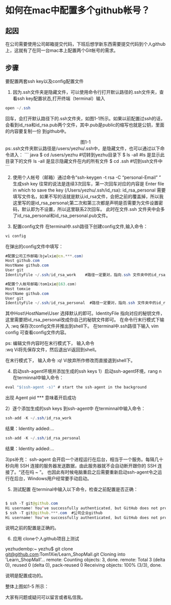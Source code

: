 # 如何在mac中配置多个github帐号？

## 起因 
在公司需要使用公司邮箱提交代码，下班后想学新东西需要提交代码到个人github上，这就有了在同一台mac本上配置两个Git帐号的需求。

## 步骤
要配置两套ssh key以及config配置文件

1. 因为.ssh文件夹是隐藏文件，可以使用命令行打开默认路径的.ssh文件夹，查看ssh key配置状态,打开终端（terminal）输入

``` java
open ~/.ssh
```
回车，会打开默认路径下的.ssh文件夹，如图1-1所示。如果以前配置过ssh的话，会看到id_rsa和id_rsa.pub两个文件，其中.pub是public的缩写也就是公钥，里面的内容要复制一份
到github中。

<center> 图1-1 </center>
ps:.ssh文件夹默认路径是/users/yezhu/.ssh中，是隐藏文件，也可以通过以下命令进入：
``` java
 $ cd /users/yezhu #切转到yezhu目录下
 $ ls -all         #ls 是显示此目录下的文件 ls -all 是显示隐藏文件在内的所有文件
$  cd .ssh         #切到ssh文件中 
```

2. 使用个人帐号（邮箱）通过命令“ssh-keygen -t rsa -C “personal-Email” ” 生成ssh key
往常的说法是连续3次回车，第一次回车对应的内容是 Enter file in which to save the key (/Users/yezhu/.ssh/id_rsa): id_rsa_personal 需要填写文件名，如果不写的话就是默认id_rsa文件，会把之前的覆盖掉，所以我这里写的是id_rsa_personal;第二次和第三次都是声明是否需要为文件设置密码，默认即为不设置，所以这里联系2次回车。
此时在文件.ssh 文件夹中会多了id_rsa_personal和id_rsa_personal.pub文件。

3. 配置config文件
在terminal中.ssh路径下创建config文件,输入命令：
``` java
vi config
```
在弹出的config文件中填写：
``` java
#配置公司工作邮箱(bjwlxie@cn.***.com) 
Host github.com 
HostName github.com 
User git 
IdentityFile ~/.ssh/id_rsa_work    #路径一定要对，指向.ssh 文件夹中的id_rsa_work

#配置个人帐号邮箱(tom1xie@163.com) 
Host tomxie 
HostName github.com 
User git 
IdentityFile ~/.ssh/id_rsa_personal  #路径一定要对，指向.ssh 文件夹中的id_rsa_personal
```
其中Host\HostName\User 选择默认的即可。IdentityFile 指向对应的秘钥文件，这里需要把id_rsa_personal改成你自己的秘钥文件即可。
在命令行末行模式下输入 :wq 保存次config文件并推出到shell下。
在terminal中.ssh路径下输入 vim config 可查看config文件内容。

ps:
编辑文件内容时在末行模式下，
输入命令  
:wq 
Vi将先保存文件，然后退出Vi返回到shell。

在末行模式下，
输入命令
:q!
Vi放弃所作修改而直接退到shell下。

4. 启动ssh-agent环境并添加生成的ssh keys
1）启动ssh-agent环境，rang n
在terminnal中输入命令：
``` java
eval "$(ssh-agent -s)" # start the ssh-agent in the background
```
出现 Agent pid ***  意味着开启成功

2）逐个添加生成的ssh keys 到ssh-agent中
在terminnal中输入命令：
``` java
ssh-add -K ~/.ssh/id_rsa_work
```
结果：Identity added:...

``` java
ssh-add -K ~/.ssh/id_rsa_personal
```
结果：Identity added:...

3)ps补充：
ssh-agent 会开启一个进程运行在后台，相当于一个服务。每隔几十秒向用 SSH 连接的服务器发送数据，由此服务器就不会自动断开跟你的 SSH 连接了。“还在吗 ~ ”。 也因此有时候电脑重启之后需要重新启动ssh-agent令之运行在后台，Windows用户经常要手动启动。

5. 测试配置
在terminal中输入以下命令，检查之前配置是否正确：
``` java

$ ssh -T git@github.com
Hi username! You've successfully authenticated, but GitHub does not provide shell access.
$ ssh -T git@github.***.com  #公司企业github
Hi username! You've successfully authenticated, but GitHub does not provide shell access.

```
说明之前的配置是正确的。

6. 应用 clone个人github项目上测试

yezhudembp:~ yezhu$ git clone git@github.com:Tom1Xie/Learn_ShopMall.git
Cloning into 'Learn_ShopMall'...
remote: Counting objects: 3, done.
remote: Total 3 (delta 0), reused 0 (delta 0), pack-reused 0
Receiving objects: 100% (3/3), done.

说明是配置成功的。

整体上图如1-5 所示：


大家有问题或疑问可以留言或者私信我。
